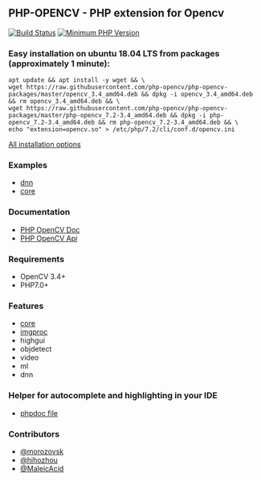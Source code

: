 ## PHP-OPENCV - PHP extension for Opencv

[![Build Status](https://travis-ci.org/php-opencv/php-opencv.svg?branch=master)](https://travis-ci.org/php-opencv/php-opencv) [![Minimum PHP Version](https://img.shields.io/badge/php-%3E%3D%207.0-8892BF.svg)](https://php.net/)

### Easy installation on ubuntu 18.04 LTS from packages (approximately 1 minute):
```
apt update && apt install -y wget && \
wget https://raw.githubusercontent.com/php-opencv/php-opencv-packages/master/opencv_3.4_amd64.deb && dpkg -i opencv_3.4_amd64.deb && rm opencv_3.4_amd64.deb && \
wget https://raw.githubusercontent.com/php-opencv/php-opencv-packages/master/php-opencv_7.2-3.4_amd64.deb && dpkg -i php-opencv_7.2-3.4_amd64.deb && rm php-opencv_7.2-3.4_amd64.deb && \
echo "extension=opencv.so" > /etc/php/7.2/cli/conf.d/opencv.ini
```
[All installation options](https://github.com/php-opencv/php-opencv/wiki/Installation)

### Examples
- [dnn](https://github.com/php-opencv/php-opencv-examples)
- [core](https://github.com/hihozhou/php-opencv)

### Documentation
- [PHP OpenCV Doc](https://phpopencv.org/docs/index.html)
- [PHP OpenCV Api](https://phpopencv.org/api/index.html)

### Requirements
- OpenCV 3.4+
- PHP7.0+

### Features
- [core](https://phpopencv.org/docs/mat.html)
- [imgproc](https://phpopencv.org/docs/gausian_median_blur_bilateral_filter.html)
- highgui
- objdetect
- video
- ml
- dnn

### Helper for autocomplete and highlighting in your IDE
- [phpdoc file](https://github.com/php-opencv/php-opencv-examples/blob/master/phpdoc.php)

### Contributors
- [@morozovsk](https://github.com/morozovsk)
- [@hihozhou](https://github.com/hihozhou)
- [@MaleicAcid](https://github.com/MaleicAcid)

